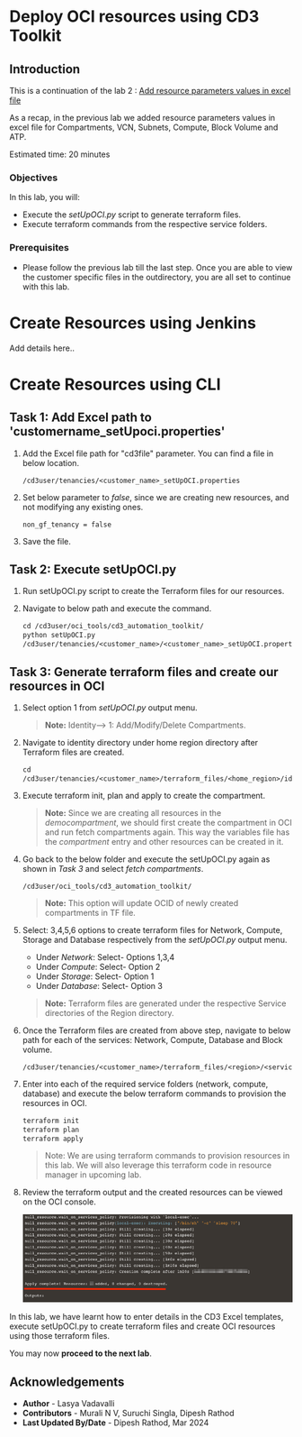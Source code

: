 # Deploy OCI resources using CD3 Toolkit

## Introduction

This is a continuation of the lab 2 : [Add resource parameters values in excel file](/cd3-automation-toolkit/add-resource-values-excel/add-resource.md)

As a recap, in the previous lab we added resource parameters values in excel file for Compartments, VCN, Subnets, Compute, Block Volume and ATP.

Estimated time: 20 minutes

### Objectives

In this lab, you will:

- Execute the *setUpOCI.py* script to generate terraform files.
- Execute terraform commands from the respective service folders. 

### Prerequisites

- Please follow the previous lab till the last step. Once you are able to view the customer specific files in the outdirectory, you are all set to continue with this lab.

# Create Resources using Jenkins

Add details here..

# Create Resources using CLI 

## Task 1: Add Excel path to 'customername_setUpoci.properties'

1. Add the Excel file path for "cd3file" parameter. You can find a file in below location.

    ```
    /cd3user/tenancies/<customer_name>_setUpOCI.properties
    ```

2. Set below parameter to *false*, since we are creating new resources, and not modifying any existing ones.

    ```
    non_gf_tenancy = false
    ```

3. Save the file.


## Task 2: Execute setUpOCI.py

1. Run setUpOCI.py script to create the Terraform files for our resources.

2. Navigate to below path and execute the command.
        
    ```
    cd /cd3user/oci_tools/cd3_automation_toolkit/
    python setUpOCI.py /cd3user/tenancies/<customer_name>/<customer_name>_setUpOCI.properties
    ```
## Task 3: Generate terraform files and create our resources in OCI

1. Select option 1 from *setUpOCI.py* output menu. 

    >**Note:** Identity--> 1: Add/Modify/Delete Compartments. 

2. Navigate to identity directory under home region directory after Terraform files are created.

    ```               
    cd /cd3user/tenancies/<customer_name>/terraform_files/<home_region>/identity
    ```

3. Execute terraform init, plan and apply to create the compartment.

    >**Note:** Since we are creating all resources in the *democompartment*, we should first create the compartment in OCI and run fetch compartments again. This way the variables file has the *compartment* entry and other resources can be created in it.

4. Go back to the below folder and execute the setUpOCI.py again as shown in *Task 3* and select *fetch compartments*.

    ```
    /cd3user/oci_tools/cd3_automation_toolkit/
    ```

    >**Note:** This option will update OCID of newly created compartments in TF file.

5. Select: 3,4,5,6 options to create terraform files for Network, Compute, Storage and Database respectively from the *setUpOCI.py* output menu.

    - Under *Network*: Select- Options 1,3,4 
    - Under *Compute*: Select- Option 2
    - Under *Storage*: Select- Option 1
    - Under *Database*: Select- Option 3

    >**Note:** Terraform files are generated under the respective Service directories of the Region directory.

6. Once the Terraform files are created from above step, navigate to below path for each of the services: Network, Compute, Database and Block volume.

    ```
    /cd3user/tenancies/<customer_name>/terraform_files/<region>/<services>
    ```

7. Enter into each of the required service folders (network, compute, database) and execute the below terraform commands to provision the resources in OCI.

    ```
    terraform init
    terraform plan 
    terraform apply 
    ```

    >Note: We are using terraform commands to provision resources in this lab. We will also leverage this terraform code in resource manager in upcoming lab.  

8. Review the terraform output and the created resources can be viewed on the OCI console.

    ![TFAPPLY](./images/apply-output.png "Terraform Output")

In this lab, we have learnt how to enter details in the CD3 Excel templates, execute setUpOCI.py to create terraform files and create OCI resources using those terraform files.

You may now __proceed to the next lab__.

## Acknowledgements

- __Author__ - Lasya Vadavalli
- __Contributors__ - Murali N V, Suruchi Singla, Dipesh Rathod
- __Last Updated By/Date__ - Dipesh Rathod, Mar 2024